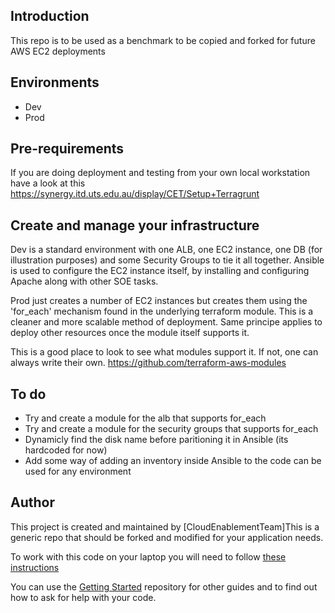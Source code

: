 ## Introduction

This repo is to be used as a benchmark to be copied and forked for future AWS EC2 deployments

## Environments

- Dev
- Prod

## Pre-requirements

If you are doing deployment and testing from your own local workstation have a look at this
https://synergy.itd.uts.edu.au/display/CET/Setup+Terragrunt


## Create and manage your infrastructure

Dev is a standard environment with one ALB, one EC2 instance, one DB (for illustration purposes) and some Security Groups to tie it all together.
Ansible is used to configure the EC2 instance itself, by installing and configuring Apache along with other SOE tasks.

Prod just creates a number of EC2 instances but creates them using the 'for_each' mechanism found in the underlying terraform module. 
This is a cleaner and more scalable method of deployment.
Same principe applies to deploy other resources once the module itself supports it.

This is a good place to look to see what modules support it. If not, one can always write their own.
https://github.com/terraform-aws-modules


## To do

- Try and create a module for the alb that supports for_each
- Try and create a module for the security groups that supports for_each
- Dynamicly find the disk name before paritioning it in Ansible (its hardcoded for now)
- Add some way of adding an inventory inside Ansible to the code can be used for any environment

## Author

This project is created and maintained by [CloudEnablementTeam]This is a generic repo that should be forked and modified for your application needs.

To work with this code on your laptop you will need to follow [these instructions](https://synergy.itd.uts.edu.au/display/CET/Setup+Terragrunt) 

You can use the [Getting Started](https://github.com/uts-itd/getting-started) repository for other guides and to find out how to ask for help with your code.
